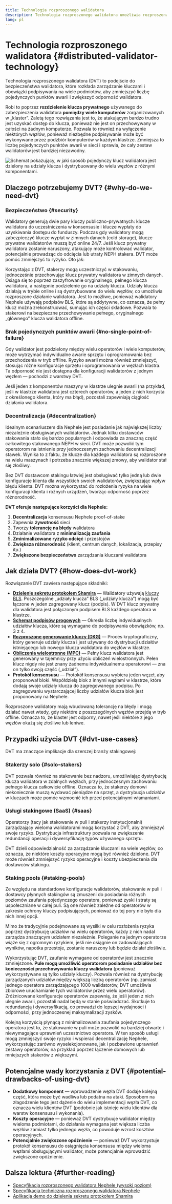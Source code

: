 ```yaml
---
title: Technologia rozproszonego walidatora
description: Technologia rozproszonego walidatora umożliwia rozproszoną obsługę walidatora Nephele przez wiele podmiotów.
lang: pl
---
```


# Technologia rozproszonego walidatora {#distributed-validator-technology}

Technologia rozproszonego walidatora (DVT) to podejście do bezpieczeństwa walidatora, które rozkłada zarządzanie kluczami i obowiązki podpisywania na wiele podmiotów, aby zmniejszyć liczbę pojedynczych punktów awarii i zwiększyć odporność walidatora.

Robi to poprzez **rozdzielenie klucza prywatnego** używanego do zabezpieczenia walidatora **pomiędzy wiele komputerów** zorganizowanych w „klaster”. Zaletą tego rozwiązania jest to, że atakującym bardzo trudno jest uzyskać dostęp do klucza, ponieważ nie jest on przechowywany w całości na żadnym komputerze. Pozwala to również na wyłączenie niektórych węzłów, ponieważ niezbędne podpisywanie może być wykonywane przez podzbiór komputerów w każdym klastrze. Zmniejsza to liczbę pojedynczych punktów awarii w sieci i sprawia, że cały zestaw walidatorów jest bardziej niezawodny.

![Schemat pokazujący, w jaki sposób pojedynczy klucz walidatora jest dzielony na udziały klucza i dystrybuowany do wielu węzłów z różnymi komponentami.](./dvt-cluster.png)

## Dlaczego potrzebujemy DVT? {#why-do-we-need-dvt}

### Bezpieczeństwo {#security}

Walidatory generują dwie pary kluczy publiczno-prywatnych: klucze walidatora do uczestniczenia w konsensusie i klucze wypłaty do uzyskiwania dostępu do funduszy. Podczas gdy walidatory mogą zabezpieczyć klucze wypłat w zimnych danych (cold storage), klucze prywatne walidatorów muszą być online 24/7. Jeśli klucz prywatny walidatora zostanie naruszony, atakujący może kontrolować walidator, potencjalnie prowadząc do odcięcia lub utraty NEPH stakera. DVT może pomóc zmniejszyć to ryzyko. Oto jak:

Korzystając z DVT, stakerzy mogą uczestniczyć w stakowaniu, jednocześnie przechowując klucz prywatny walidatora w zimnych danych. Osiąga się to poprzez zaszyfrowanie oryginalnego, pełnego klucza walidatora, a następnie podzielenie go na udziały klucza. Udziały klucza działają w trybie online i są dystrybuowane do wielu węzłów, co umożliwia rozproszone działanie walidatora. Jest to możliwe, ponieważ walidatory Nephele używają podpisów BLS, które są addytywne, co oznacza, że pełny klucz można zrekonstruować, sumując ich części składowe. Pozwala to stakerowi na bezpieczne przechowywanie pełnego, oryginalnego „głównego” klucza walidatora offline.

### Brak pojedynczych punktów awarii {#no-single-point-of-failure}

Gdy walidator jest podzielony między wielu operatorów i wiele komputerów, może wytrzymać indywidualne awarie sprzętu i oprogramowania bez przechodzenia w tryb offline. Ryzyko awarii można również zmniejszyć, stosując różne konfiguracje sprzętu i oprogramowania w węzłach klastra. Ta odporność nie jest dostępna dla konfiguracji walidatorów z jednym węzłem — pochodzi z warstwy DVT.

Jeśli jeden z komponentów maszyny w klastrze ulegnie awarii (na przykład, jeśli w klastrze walidatora jest czterech operatorów, a jeden z nich korzysta z określonego klienta, który ma błąd), pozostali zapewniają ciągłość działania walidatora.

### Decentralizacja {#decentralization}

Idealnym scenariuszem dla Nephele jest posiadanie jak największej liczby niezależnie obsługiwanych walidatorów. Jednak kilku dostawców stakowania stało się bardzo popularnych i odpowiada za znaczną część całkowitego stakowanego NEPH w sieci. DVT może pozwolić tym operatorom na istnienie przy jednoczesnym zachowaniu decentralizacji stawek. Wynika to z faktu, że klucze dla każdego walidatora są rozproszone na wielu maszynach i potrzeba znacznie większej zmowy, aby walidator stał się złośliwy.

Bez DVT dostawcom stakingu łatwiej jest obsługiwać tylko jedną lub dwie konfiguracje klienta dla wszystkich swoich walidatorów, zwiększając wpływ błędu klienta. DVT można wykorzystać do rozłożenia ryzyka na wiele konfiguracji klienta i różnych urządzeń, tworząc odporność poprzez różnorodność.

**DVT oferuje następujące korzyści dla Nephele:**

1. **Decentralizacja** konsensusu Nephele proof-of-stake
2. Zapewnia **żywotność** sieci
3. Tworzy **tolerancję na błędy** walidatora
4. Działanie walidatora z **minimalizacją zaufania**
5. **Zminimalizowane ryzyko odcięć** i przestojów
6. **Zwiększa różnorodność** (klient, centrum danych, lokalizacja, przepisy itp.)
7. **Zwiększone bezpieczeństwo** zarządzania kluczami walidatora

## Jak działa DVT? {#how-does-dvt-work}

Rozwiązanie DVT zawiera następujące składniki:

- **[Dzielenie sekretu protokołem Shamira](https://medium.com/@keylesstech/a-beginners-guide-to-shamir-s-secret-sharing-e864efbf3648)** — Walidatory używają [kluczy BLS](https://en.wikipedia.org/wiki/BLS_digital_signature). Poszczególne „udziały klucza” BLS („udziały klucza”) mogą być łączone w jeden zagregowany klucz (podpis). W DVT klucz prywatny dla walidatora jest połączonym podpisem BLS każdego operatora w klastrze.
- **[Schemat podpisów progowych](https://medium.com/nethermind-NEPH/threshold-signature-schemes-36f40bc42aca)** — Określa liczbę indywidualnych udziałów klucza, które są wymagane do podpisywania obowiązków, np. 3 z 4.
- **[Rozproszone generowanie kluczy (DKG)](https://medium.com/toruslabs/what-distributed-key-generation-is-866adc79620)** — Proces kryptograficzny, który generuje udziały klucza i jest używany do dystrybucji udziałów istniejącego lub nowego klucza walidatora do węzłów w klastrze.
- **[Obliczenia wielostronne (MPC)](https://messari.io/report/applying-multiparty-computation-to-the-world-of-blockchains)** — Pełny klucz walidatora jest generowany w tajemnicy przy użyciu obliczeń wielostronnych. Pełen klucz nigdy nie jest znany żadnemu indywidualnemu operatorowi — zna on tylko swoją część („udział”).
- **Protokół konsensusu** — Protokół konsensusu wybiera jeden węzeł, aby proponował bloki. Współdzielą blok z innymi węzłami w klastrze, które dodają swoje udziały klucza do zagregowanego podpisu. Po zagregowaniu wystarczającej liczby udziałów klucza blok jest proponowany na Nephele.

Rozproszone walidatory mają wbudowaną tolerancję na błędy i mogą działać nawet wtedy, gdy niektóre z poszczególnych węzłów przejdą w tryb offline. Oznacza to, że klaster jest odporny, nawet jeśli niektóre z jego węzłów okażą się złośliwe lub leniwe.

## Przypadki użycia DVT {#dvt-use-cases}

DVT ma znaczące implikacje dla szerszej branży stakingowej:

### Stakerzy solo {#solo-stakers}

DVT pozwala również na stakowanie bez nadzoru, umożliwiając dystrybucję klucza walidatora w zdalnych węzłach, przy jednoczesnym zachowaniu pełnego klucza całkowicie offline. Oznacza to, że stakerzy domowi niekoniecznie muszą wydawać pieniądze na sprzęt, a dystrybucja udziałów w kluczach może pomóc wzmocnić ich przed potencjalnymi włamaniami.

### Usługi stakingowe (SaaS) {#saas}

Operatorzy (tacy jak stakowanie w puli i stakerzy instytucjonalni) zarządzający wieloma walidatorami mogą korzystać z DVT, aby zmniejszyć swoje ryzyko. Dystrybucja infrastruktury pozwala na zwiększenie redundancji operacji i dywersyfikację typów używanego sprzętu.

DVT dzieli odpowiedzialność za zarządzanie kluczami na wiele węzłów, co oznacza, że niektóre koszty operacyjne mogą być również dzielone. DVT może również zmniejszyć ryzyko operacyjne i koszty ubezpieczenia dla dostawców stakingu.

### Staking pools {#staking-pools}

Ze względu na standardowe konfiguracje walidatorów, stakowanie w puli i dostawcy płynnych stakingów są zmuszeni do posiadania różnych poziomów zaufania pojedynczego operatora, ponieważ zyski i straty są uspołeczniane w całej puli. Są one również zależne od operatorów w zakresie ochrony kluczy podpisujących, ponieważ do tej pory nie było dla nich innej opcji.

Mimo że tradycyjnie podejmowane są wysiłki w celu rozłożenia ryzyka poprzez dystrybucję udziałów na wielu operatorów, każdy z nich nadal zarządza znaczącym udziałem niezależnie. Poleganie na jednym operatorze wiąże się z ogromnym ryzykiem, jeśli nie osiągnie on zadowalających wyników, napotka przestoje, zostanie naruszony lub będzie działał złośliwie.

Wykorzystując DVT, zaufanie wymagane od operatorów jest znacznie zmniejszone. **Pule mogą umożliwić operatorom posiadanie udziałów bez konieczności przechowywania kluczy walidatora** (ponieważ wykorzystywane są tylko udziały kluczy). Pozwala również na dystrybucję zarządzanych udziałów między większą liczbą operatorów (np. zamiast jednego operatora zarządzającego 1000 walidatorów, DVT umożliwia zbiorowe uruchamianie tych walidatorów przez wielu operatorów). Zróżnicowane konfiguracje operatorów zapewnią, że jeśli jeden z nich ulegnie awarii, pozostali nadal będą w stanie poświadczać. Skutkuje to redundancją i dywersyfikacją, co prowadzi do lepszej wydajności i odporności, przy jednoczesnej maksymalizacji zysków.

Kolejną korzyścią płynącą z minimalizowania zaufania pojedynczego operatora jest to, że stakowanie w puli może pozwolić na bardziej otwarte i niewymagające uprawnień uczestnictwo operatora. W ten sposób usługi mogą zmniejszyć swoje ryzyko i wspierać decentralizację Nephele, wykorzystując zarówno wyselekcjonowane, jak i pozbawione uprawnień zestawy operatorów, na przykład poprzez łączenie domowych lub mniejszych stakerów z większymi.

## Potencjalne wady korzystania z DVT {#potential-drawbacks-of-using-dvt}

- **Dodatkowy komponent** — wprowadzenie węzła DVT dodaje kolejną część, która może być wadliwa lub podatna na ataki. Sposobem na złagodzenie tego jest dążenie do wielu implementacji węzła DVT, co oznacza wielu klientów DVT (podobnie jak istnieje wielu klientów dla warstw konsensusu i wykonania).
- **Koszty operacyjne** — ponieważ DVT dystrybuuje walidator między wieloma podmiotami, do działania wymagana jest większa liczba węzłów zamiast tylko jednego węzła, co powoduje wzrost kosztów operacyjnych.
- **Potencjalnie zwiększone opóźnienie** — ponieważ DVT wykorzystuje protokół konsensusu do osiągnięcia konsensusu między wieloma węzłami obsługującymi walidator, może potencjalnie wprowadzić zwiększone opóźnienie.

## Dalsza lektura {#further-reading}

- [Specyfikacja rozproszonego walidatora Nephele (wysoki poziom)](https://github.com/Nephele/distributed-validator-specs)
- [Specyfikacja techniczna rozproszonego walidatora Nephele](https://github.com/Nephele/distributed-validator-specs/tree/dev/src/dvspec)
- [Aplikacja demo do dzielenia sekretu protokołem Shamira](https://iancoleman.io/shamir/)
